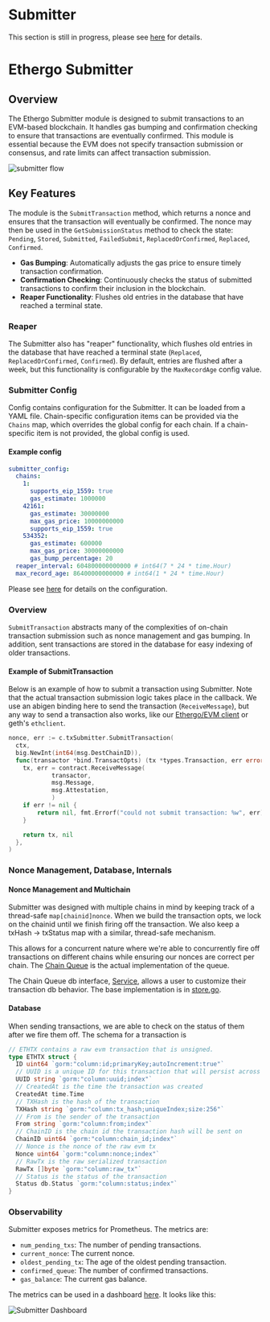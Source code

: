 # Submitter

This section is still in progress, please see [here](https://pkg.go.dev/github.com/synapsecns/sanguine/ethergo/submitter#section-readme) for details.

# Ethergo Submitter

## Overview

The Ethergo Submitter module is designed to submit transactions to an EVM-based blockchain. It handles gas bumping and confirmation checking to ensure that transactions are eventually confirmed. This module is essential because the EVM does not specify transaction submission or consensus, and rate limits can affect transaction submission.

![submitter flow](img/submitter/submitter_flow.svg)

## Key Features

The module is the `SubmitTransaction` method, which returns a nonce and ensures that the transaction will eventually be confirmed. The nonce may then be used in the `GetSubmissionStatus` method to check the state: `Pending`, `Stored`, `Submitted`, `FailedSubmit`, `ReplacedOrConfirmed`, `Replaced`, `Confirmed`.

- **Gas Bumping**: Automatically adjusts the gas price to ensure timely transaction confirmation.
- **Confirmation Checking**: Continuously checks the status of submitted transactions to confirm their inclusion in the blockchain.
- **Reaper Functionality**: Flushes old entries in the database that have reached a terminal state.

### Reaper

The Submitter also has "reaper" functionality, which flushes old entries in the database that have reached a terminal state (`Replaced`, `ReplacedOrConfirmed`, `Confirmed`). By default, entries are flushed after a week, but this functionality is configurable by the `MaxRecordAge` config value.

### Submitter Config

Config contains configuration for the Submitter. It can be loaded from a YAML file.
Chain-specific configuration items can be provided via the `Chains` map, which overrides the global config
for each chain. If a chain-specific item is not provided, the global config is used.

#### Example config

```yaml
submitter_config:
  chains:
    1:
      supports_eip_1559: true
      gas_estimate: 1000000
    42161:
      gas_estimate: 30000000
      max_gas_price: 10000000000
      supports_eip_1559: true
    534352:
      gas_estimate: 600000
      max_gas_price: 30000000000
      gas_bump_percentage: 20
  reaper_interval: 604800000000000 # int64(7 * 24 * time.Hour)
  max_record_age: 86400000000000 # int64(1 * 24 * time.Hour)
```

Please see [here](https://pkg.go.dev/github.com/synapsecns/sanguine/ethergo@v0.9.0/submitter/config) for details on the configuration.

### Overview

`SubmitTransaction` abstracts many of the complexities of on-chain transaction submission such as nonce management and gas bumping. In addition, sent transactions are stored in the database for easy indexing of older transactions.

#### Example of SubmitTransaction

Below is an example of how to submit a transaction using Submitter. Note that the actual transaction submission logic takes place in the callback. We use an abigen binding here to send the transaction (`ReceiveMessage`), but any way to send a transaction also works, like our [Ethergo/EVM client](https://pkg.go.dev/github.com/synapsecns/sanguine/ethergo@v0.9.0/client) or geth's `ethclient`.

```go
nonce, err := c.txSubmitter.SubmitTransaction(
  ctx,
  big.NewInt(int64(msg.DestChainID)),
  func(transactor *bind.TransactOpts) (tx *types.Transaction, err error) {
	tx, err = contract.ReceiveMessage(
            transactor,
            msg.Message,
            msg.Attestation,
            )
	if err != nil {
		return nil, fmt.Errorf("could not submit transaction: %w", err)
	}

	return tx, nil
  },
)
```

### Nonce Management, Database, Internals

#### Nonce Management and Multichain

Submitter was designed with multiple chains in mind by keeping track of a thread-safe `map[chainid]nonce`. When we build the transaction opts, we lock on the chainid until we finish firing off the transaction.
We also keep a txHash -> txStatus map with a similar, thread-safe mechanism.

This allows for a concurrent nature where we're able to concurrently fire off transactions on different chains while ensuring our nonces are correct per chain. The [Chain Queue](https://github.com/synapsecns/sanguine/blob/ethergo/v0.9.0/ethergo/submitter/chain_queue.go) is the actual implementation of the queue.

The Chain Queue db interface, [Service](https://github.com/synapsecns/sanguine/blob/ethergo/v0.9.0/ethergo/submitter/db/service.go), allows a user to customize their transaction db behavior. The base implementation is in [store.go](https://github.com/synapsecns/sanguine/blob/ethergo/v0.9.0/ethergo/submitter/db/txdb/store.go).

#### Database

When sending transactions, we are able to check on the status of them after we fire them off. The schema for a transaction is

```go
// ETHTX contains a raw evm transaction that is unsigned.
type ETHTX struct {
  ID uint64 `gorm:"column:id;primaryKey;autoIncrement:true"`
  // UUID is a unique ID for this transaction that will persist across retries.
  UUID string `gorm:"column:uuid;index"`
  // CreatedAt is the time the transaction was created
  CreatedAt time.Time
  // TXHash is the hash of the transaction
  TXHash string `gorm:"column:tx_hash;uniqueIndex;size:256"`
  // From is the sender of the transaction
  From string `gorm:"column:from;index"`
  // ChainID is the chain id the transaction hash will be sent on
  ChainID uint64 `gorm:"column:chain_id;index"`
  // Nonce is the nonce of the raw evm tx
  Nonce uint64 `gorm:"column:nonce;index"`
  // RawTx is the raw serialized transaction
  RawTx []byte `gorm:"column:raw_tx"`
  // Status is the status of the transaction
  Status db.Status `gorm:"column:status;index"`
}
```

### Observability

Submitter exposes metrics for Prometheus. The metrics are:

- `num_pending_txs`: The number of pending transactions.
- `current_nonce`: The current nonce.
- `oldest_pending_tx`: The age of the oldest pending transaction.
- `confirmed_queue`: The number of confirmed transactions.
- `gas_balance`: The current gas balance.

The metrics can be used in a dashboard [here](https://raw.githubusercontent.com/synapsecns/sanguine/master/ethergo/dashboard.json). It looks like this:

![Submitter Dashboard](img/submitter/metrics.png)
